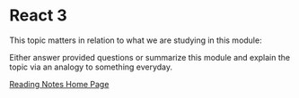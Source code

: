 # React 3

This topic matters in relation to what we are studying in this module:

Either answer provided questions or summarize this module and explain the topic via an analogy to something everyday.  

[Reading Notes Home Page](README.md)
